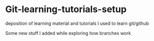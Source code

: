 # Git-learning-tutorials-setup
deposition of learning material and tutorials I used to learn git/github

Some new stuff I added while exploring how branches work
